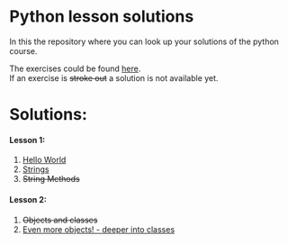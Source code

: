 # Python lesson solutions

In this the repository where you can look up your solutions of the python course.

The exercises could be found [here](http://fsr.github.io/python-lessons/).  
If an exercise is ~~stroke out~~ a solution is not available yet.

# Solutions:
#### Lesson 1:
1. [Hello World](01_getting_started/helloworld.py)
2. [Strings](01_getting_started/strings.py)
3. ~~String Methods~~

#### Lesson 2:
1. ~~Objects and classes~~
2. [Even more objects! - deeper into classes](02_objects_and_classes/more_objects.py)
